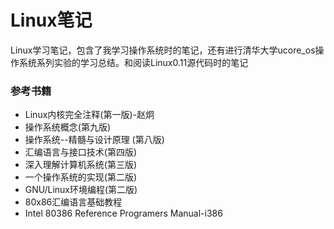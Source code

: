 # Linux笔记

Linux学习笔记，包含了我学习操作系统时的笔记，还有进行清华大学ucore_os操作系统系列实验的学习总结。和阅读Linux0.11源代码时的笔记

### 参考书籍

- Linux内核完全注释(第一版)-赵炯
- 操作系统概念(第九版)
- 操作系统--精髓与设计原理 (第八版)
- 汇编语言与接口技术(第四版)
- 深入理解计算机系统(第三版)
- 一个操作系统的实现(第二版)
- GNU/Linux环境编程(第二版)
- 80x86汇编语言基础教程
- Intel 80386 Reference Programers Manual-i386
